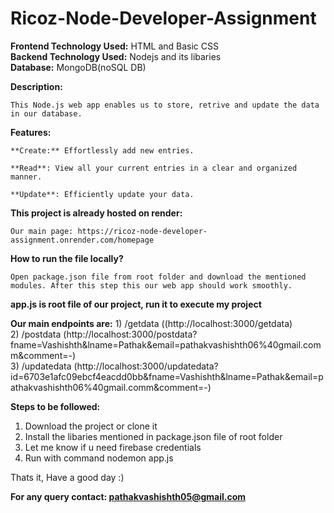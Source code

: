 # Ricoz-Node-Developer-Assignment

**Frontend Technology Used:** HTML and Basic CSS<br>
**Backend Technology Used:** Nodejs and its libaries<br>
**Database:** MongoDB(noSQL DB)<br>

**Description:**

    This Node.js web app enables us to store, retrive and update the data in our database.

**Features:**

    **Create:** Effortlessly add new entries.

    **Read**: View all your current entries in a clear and organized manner.
    
    **Update**: Efficiently update your data.

**This project is already hosted on render:**

    Our main page: https://ricoz-node-developer-assignment.onrender.com/homepage
    
**How to run the file locally?**

    Open package.json file from root folder and download the mentioned modules. After this step this our web app should work smoothly. 

**app.js is root file of our project, run it to execute my project**

**Our main endpoints are:**
    1) /getdata ((http://localhost:3000/getdata)<br>
    2) /postdata (http://localhost:3000/postdata?fname=Vashishth&lname=Pathak&email=pathakvashishth06%40gmail.comm&comment=-)<br>
    3) /updatedata (http://localhost:3000/updatedata?id=6703e1afc09ebcf4eacdd0bb&fname=Vashishth&lname=Pathak&email=pathakvashishth06%40gmail.comm&comment=-)<br>

**Steps to be followed:**
1) Download the project or clone it
2) Install the libaries mentioned in package.json file of root folder
3) Let me know if u need firebase credentials
4) Run with command nodemon app.js

Thats it, Have a good day :)


<b>For any query contact: pathakvashishth05@gmail.com</b>


